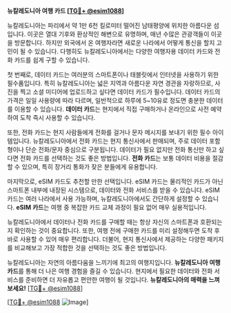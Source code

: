 **뉴칼레도니아 여행 카드 [[TG💪+ @esim1088](https://t.me/s/esim1088)]**

뉴칼레도니아는 파리에서 약 1만 6천 킬로미터 떨어진 남태평양에 위치한 아름다운 섬입니다. 이곳은 열대 기후와 환상적인 해변으로 유명하며, 매년 수많은 관광객들이 이곳을 방문합니다. 하지만 외국에서 온 여행자라면 새로운 나라에서 어떻게 통신을 할지 고민이 될 수 있습니다. 다행히도 뉴칼레도니아에서는 다양한 여행자용 데이터 카드와 전화 카드를 쉽게 구할 수 있습니다.

첫 번째로, 데이터 카드는 여러분의 스마트폰이나 태블릿에서 인터넷을 사용하기 위한 필수품입니다. 특히 뉴칼레도니아는 넓은 지역과 아름다운 자연 경관을 자랑하므로, 사진을 찍고 소셜 미디어에 업로드하고 싶다면 데이터 카드가 필수입니다. 데이터 카드의 가격은 일일 사용량에 따라 다르며, 일반적으로 하루에 5~10유로 정도면 충분한 데이터를 이용할 수 있습니다. **데이터 카드**는 현지에서 직접 구매하거나 온라인으로 사전 예약하여 도착 즉시 사용할 수 있습니다.

또한, 전화 카드는 현지 사람들에게 전화를 걸거나 문자 메시지를 보내기 위한 필수 아이템입니다. 뉴칼레도니아에서 전화 카드는 현지 통신사에서 판매되며, 주로 데이터 포함형이나 단순 전화/문자 중심으로 구분됩니다. 데이터가 필요 없지만 전화 통신만 하고 싶다면 전화 카드를 선택하는 것도 좋은 방법입니다. **전화 카드**는 보통 데이터 비용을 절감할 수 있으며, 특히 장거리 통화가 잦은 분들에게 유용합니다.

마지막으로, eSIM 카드도 추천할 만한 선택입니다. eSIM 카드는 물리적인 카드가 아닌 스마트폰 내부에 내장된 시스템으로, 데이터와 전화 서비스를 받을 수 있습니다. eSIM 카드는 여러 나라에서 사용 가능하며, 뉴칼레도니아에서도 간단하게 설정할 수 있습니다. **eSIM 카드**는 여행 중 복잡한 카드 교체 과정이 필요 없어 매우 실용적입니다.

뉴칼레도니아에서 데이터나 전화 카드를 구매할 때는 항상 자신의 스마트폰과 호환되는지 확인하는 것이 중요합니다. 또한, 여행 전에 구매한 카드를 미리 설정해두면 도착 후 바로 사용할 수 있어 매우 편리합니다. 더불어, 현지 통신사에서 제공하는 다양한 패키지를 비교해보고 가장 적합한 것을 선택하는 것도 좋은 방법입니다.

뉴칼레도니아는 자연의 아름다움을 느끼기에 최고의 여행지입니다. **뉴칼레도니아 여행 카드**를 통해 더 나은 여행 경험을 즐길 수 있습니다. 현지에서 필요한 데이터와 전화 서비스를 준비하면 더 자유롭고 편안한 여행이 될 것입니다. **뉴칼레도니아의 매력을 느껴보세요!** [[TG💪+ @esim1088](https://t.me/s/esim1088)]

[[TG💪+ @esim1088](https://t.me/s/esim1088) ![Image](https://i.postimg.cc/Y0z9fWf4/image.png)]